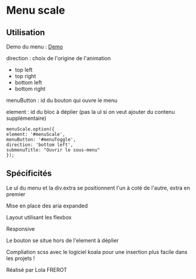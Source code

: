 
# Menu scale

## Utilisation

Demo du menu : [Demo](https://lolafrerot.fr/menuScale/)

direction : choix de l'origine de l'animation

-   top left
-   top right
-   bottom left
-   bottom right

  

menuButton : id du bouton qui ouvre le menu

element : id du bloc à déplier (pas la ul si on veut ajouter du contenu supplémentaire)


    menuScale.option({
    element: '#menuScale',
    menuButton: '#menuToggle',
    direction: 'bottom left',
    submenuTitle: "Ouvrir le sous-menu"
    });
                

  

## Spécificités

Le ul du menu et la div.extra se positionnent l'un à coté de l'autre, extra en premier

Mise en place des aria expanded

Layout utilisant les flexbox

Responsive

Le bouton se situe hors de l'element à déplier

Compliation scss avec le logiciel koala pour une insertion plus facile dans les projets !

Réalisé par Lola FREROT